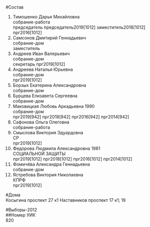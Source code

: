 #Состав  
1. Тимошенко Дарья Михайловна  
    собрание-работа  
    председатель председатель2019[1012] заместитель2018[1012] прг2016[1012]  
2. Самсонов Дмитирий Геннадьевич  
    собрание-дом  
    заместитель  
3. Андреев Иван Валерьевич  
    собрание-дом  
    секретарь прг2019[1012]  
4. Андреева Наталья Юрьевна  
    собрание-дом  
    прг2019[1012]  
5. Борзых Екатерина Александровна  
    собрание-дом  
6. Бурцева Елизавета Сергеевна  
    собрание-дом  
7. Маковицкая Любовь Аркадьевна 1990  
    собрание-дом  
    прг2019[942] прг2018[942] прг2016[942] прг2014[942]  
8. Сафонова Ольга Олеговна  
    собрание-работа  
9. Смыслова Виктория Эдуардовна  
    СР  
    прг2019[1012]  
10. Федорова Людмила Александровна 1981  
    СОЦИАЛЬНОЙ ЗАЩИТЫ  
    прг2019[1012] прг2018[1012] прг2016[1012] прг2014[1012]  
11. Фомичёва Александра Геннадьевна  
    собрание-дом  
12. Ястребова Виктория Николаевна  
    КПРФ  
    прг2019[1012]  
  
#Дома  
Косыгина проспект 27 к1 Наставников проспект 17 к1; 19  
  
#Выборы-2012  
##Номер УИК  
820  
